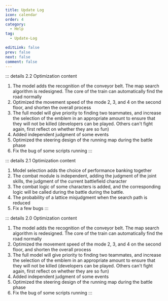 ```yaml
---
title: Update Log
icon: calendar
order: 4
category:
  - Help
tag:
  - Update-Log

editLink: false
prev: false
next: false
comment: false
---
```


::: details 2.2 Optimization content
1. The model adds the recognition of the conveyor belt. The map search algorithm is redesigned. The core of the train can automatically find the road normally
2. Optimized the movement speed of the mode 2, 3, and 4 on the second floor, and shorten the overall process
3. The full model will give priority to finding two teammates, and increase the selection of the emblem in an appropriate amount to ensure that they will not be killed (developers can be played. Others can't fight again, first reflect on whether they are so fun)
4. Added independent judgment of some events
5. Optimized the steering design of the running map during the battle phase
6. Fix the bug of some scripts running
:::

::: details 2.1 Optimization content
1. Model selection adds the choice of performance banking together
2. The combat module is independent, adding the judgment of the joint skills, the judgment of the current battlefield character
3. The combat logic of some characters is added, and the corresponding logic will be called during the battle during the battle.
4. The probability of a lattice misjudgment when the search path is reduced
5. Fix a few bugs
:::

::: details 2.0 Optimization content
1. The model adds the recognition of the conveyor belt. The map search algorithm is redesigned. The core of the train can automatically find the road normally
2. Optimized the movement speed of the mode 2, 3, and 4 on the second floor, and shorten the overall process
3. The full model will give priority to finding two teammates, and increase the selection of the emblem in an appropriate amount to ensure that they will not be killed (developers can be played. Others can't fight again, first reflect on whether they are so fun)
4. Added independent judgment of some events
5. Optimized the steering design of the running map during the battle phase
6. Fix the bug of some scripts running
:::